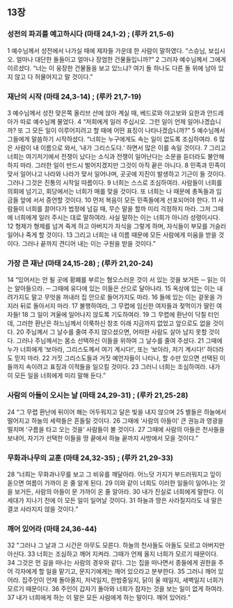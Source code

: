 ## 13장
### 성전의 파괴를 예고하시다 (마태 24,1-2) ;  (루카 21,5-6)
1 예수님께서 성전에서 나가실 때에 제자들 가운데 한 사람이 말하였다. “스승님, 보십시오. 얼마나 대단한 돌들이고 얼마나 장엄한 건물들입니까?”
2 그러자 예수님께서 그에게 이르셨다. “너는 이 웅장한 건물들을 보고 있느냐? 여기 돌 하나도 다른 돌 위에 남아 있지 않고 다 허물어지고 말 것이다.”
### 재난의 시작 (마태 24,3-14) ;  (루카 21,7-19)
3 예수님께서 성전 맞은쪽 올리브 산에 앉아 계실 때, 베드로와 야고보와 요한과 안드레아가 따로 예수님께 물었다.
4 “저희에게 일러 주십시오. 그런 일이 언제 일어나겠습니까? 또 그 모든 일이 이루어지려고 할 때에 어떤 표징이 나타나겠습니까?”
5 예수님께서 그들에게 말씀하기 시작하셨다. “너희는 누구에게도 속는 일이 없도록 조심하여라.
6 많은 사람이 내 이름으로 와서, ‘내가 그리스도다.’ 하면서 많은 이를 속일 것이다.
7 그리고 너희는 여기저기에서 전쟁이 났다는 소식과 전쟁이 일어난다는 소문을 듣더라도 불안해하지 마라. 그러한 일이 반드시 벌어지겠지만 그것이 아직 끝은 아니다.
8 민족과 민족이 맞서 일어나고 나라와 나라가 맞서 일어나며, 곳곳에 지진이 발생하고 기근이 들 것이다. 그러나 그것은 진통의 시작일 따름이다.
9 너희는 스스로 조심하여라. 사람들이 너희를 의회에 넘기고, 회당에서는 너희가 매를 맞을 것이다. 또 너희는 나 때문에 총독들과 임금들 앞에 서서 증언할 것이다.
10 먼저 복음이 모든 민족들에게 선포되어야 한다.
11 사람들이 너희를 끌어다가 법정에 넘길 때, 무슨 말을 할까 미리 걱정하지 마라. 그저 그때에 너희에게 일러 주시는 대로 말하여라. 사실 말하는 이는 너희가 아니라 성령이시다.
12 형제가 형제를 넘겨 죽게 하고 아버지가 자식을 그렇게 하며, 자식들이 부모를 거슬러 일어나 죽게 할 것이다.
13 그리고 너희는 내 이름 때문에 모든 사람에게 미움을 받을 것이다. 그러나 끝까지 견디어 내는 이는 구원을 받을 것이다.”
### 가장 큰 재난 (마태 24,15-28) ;  (루카 21,20-24)
14 “있어서는 안 될 곳에 황폐를 부르는 혐오스러운 것이 서 있는 것을 보거든 ─ 읽는 이는 알아들으라. ─ 그때에 유다에 있는 이들은 산으로 달아나라.
15 옥상에 있는 이는 내려가지도 말고 무엇을 꺼내러 집 안으로 들어가지도 마라.
16 들에 있는 이는 겉옷을 가지러 뒤로 돌아서지 마라.
17 불행하여라, 그 무렵에 임신한 여자들과 젖먹이가 딸린 여자들!
18 그 일이 겨울에 일어나지 않도록 기도하여라.
19 그 무렵에 환난이 닥칠 터인데, 그러한 환난은 하느님께서 이룩하신 창조 이래 지금까지 없었고 앞으로도 없을 것이다.
20 주님께서 그 날수를 줄여 주지 않으셨으면, 어떠한 사람도 살아 남지 못할 것이다. 그러나 주님께서는 몸소 선택하신 이들을 위하여 그 날수를 줄여 주셨다.
21 그때에 누가 너희에게 ‘보아라, 그리스도께서 여기 계시다!’, 또는 ‘보아라, 저기 계시다!’ 하더라도 믿지 마라.
22 거짓 그리스도들과 거짓 예언자들이 나타나, 할 수만 있으면 선택된 이들까지 속이려고 표징과 이적들을 일으킬 것이다.
23 그러니 너희는 조심하여라. 내가 이 모든 일을 너희에게 미리 말해 둔다.”
### 사람의 아들이 오시는 날 (마태 24,29-31) ;  (루카 21,25-28)
24 “그 무렵 환난에 뒤이어 해는 어두워지고 달은 빛을 내지 않으며
25 별들은 하늘에서 떨어지고 하늘의 세력들은 흔들릴 것이다.
26 그때에 ‘사람의 아들이’ 큰 권능과 영광을 떨치며 ‘구름을 타고 오는 것을’ 사람들이 볼 것이다.
27 그때에 사람의 아들은 천사들을 보내어, 자기가 선택한 이들을 땅 끝에서 하늘 끝까지 사방에서 모을 것이다.”
### 무화과나무의 교훈 (마태 24,32-35) ;  (루카 21,29-33)
28 “너희는 무화과나무를 보고 그 비유를 깨달아라. 어느덧 가지가 부드러워지고 잎이 돋으면 여름이 가까이 온 줄 알게 된다.
29 이와 같이 너희도 이러한 일들이 일어나는 것을 보거든, 사람의 아들이 문 가까이 온 줄 알아라.
30 내가 진실로 너희에게 말한다. 이 세대가 지나기 전에 이 모든 일이 일어날 것이다.
31 하늘과 땅은 사라질지라도 내 말은 결코 사라지지 않을 것이다.”
### 깨어 있어라 (마태 24,36-44)
32 "그러나 그 날과 그 시간은 아무도 모른다. 하늘의 천사들도 아들도 모르고 아버지만 아신다.
33 너희는 조심하고 깨어 지켜라. 그때가 언제 올지 너희가 모르기 때문이다.
34 그것은 먼 길을 떠나는 사람의 경우와 같다. 그는 집을 떠나면서 종들에게 권한을 주어 각자에게 할 일을 맡기고, 문지기에게는 깨어 있으라고 분부한다.
35 그러니 깨어 있어라. 집주인이 언제 돌아올지, 저녁일지, 한밤중일지, 닭이 울 때일지, 새벽일지 너희가 모르기 때문이다.
36 주인이 갑자기 돌아와 너희가 잠자는 것을 보는 일이 없게 하여라.
37 내가 너희에게 하는 이 말은 모든 사람에게 하는 말이다. 깨어 있어라.”
